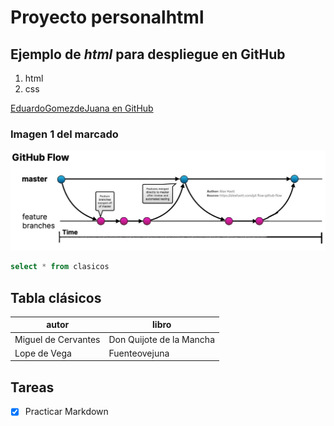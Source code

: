 # Proyecto personalhtml
## Ejemplo de *html* para despliegue en **GitHub**
1. html
2. css

[EduardoGomezdeJuana en GitHub](https://github.com/EduardoGomezdeJuana/personalhtml)


### Imagen 1 del marcado
![Marcado 1](/Imagenes/GitHubFlow.jpg "Imagen 1")

```SQL
select * from clasicos
```

## Tabla clásicos
autor|libro
-----|-----
Miguel de Cervantes|Don Quijote de la Mancha
Lope de Vega|Fuenteovejuna

## Tareas
- [x] Practicar Markdown

